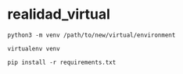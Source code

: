 # realidad_virtual

```shell
python3 -m venv /path/to/new/virtual/environment
```


```shell
virtualenv venv
```


```shell
pip install -r requirements.txt
```
